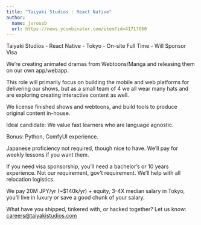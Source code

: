 ```yaml
---
title: "Taiyaki Studios : React Native"
author:
  name: jvrossb
  url: https://news.ycombinator.com/item?id=41717660
---
```

Taiyaki Studios - React Native - Tokyo - On-site Full Time - Will Sponsor Visa

We’re creating animated dramas from Webtoons&#x2F;Manga and releasing them on our own app&#x2F;webapp.

This role will primarily focus on building the mobile and web platforms for delivering our shows, but as a small team of 4 we all wear many hats and are exploring creating interactive content as well.

We license finished shows and webtoons, and build tools to produce original content in-house.

Ideal candidate: We value fast learners who are language agnostic.

Bonus: Python, ComfyUI experience.

Japanese proficiency not required, though nice to have. We’ll pay for weekly lessons if you want them.

If you need visa sponsorship, you’ll need a bachelor’s or 10 years experience. Not our requirement, gov’t requirement. We’ll help with all relocation logistics.

We pay 20M JPY&#x2F;yr (~$140k&#x2F;yr) + equity, 3-4X median salary in Tokyo, you’ll live in luxury or save a good chunk of your salary.

What have you shipped, tinkered with, or hacked together? Let us know: careers@taiyakistudios.com
<JobApplication />

